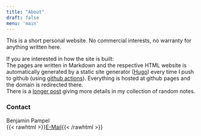 ```yaml
---
title: "About"
draft: false
menu: 'main'
---
```


This is a short personal website.
No commercial interests, no warranty for anything written here.


If you are interested in how the site is built:  
The pages are written in Markdown and the respective HTML website is automatically generated by a static site generator ([Hugo](https://gohugo.io/)) every time I push to github (using [github actions](https://github.com/peaceiris/actions-gh-pages)).
Everything is hosted at github pages and the domain is redirected there.  
There is a [longer post](/zettel/website) giving more details in my collection of random notes.

### Contact

Benjamin Pampel\
{{< rawhtml >}}<a href="&#109;a&#105;l&#116;&#111;:&#107;&#117;&#99;&#104;&#101;&#110;&#64;&#98;&#112;&#97;&#109;&#112;&#101;&#108;&#46;&#100;&#101;">E-Mail</a>{{< /rawhtml >}}
